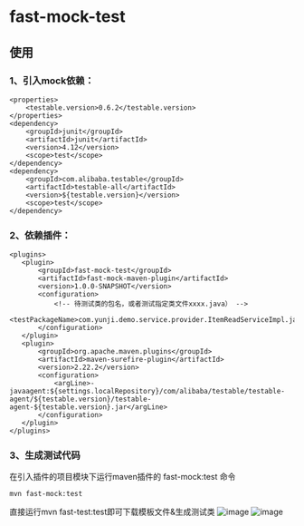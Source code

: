 # fast-mock-test
## 使用  
### 1、引入mock依赖：
```
<properties>
    <testable.version>0.6.2</testable.version>
</properties>
<dependency>
    <groupId>junit</groupId>
    <artifactId>junit</artifactId>
    <version>4.12</version>
    <scope>test</scope>
</dependency>
<dependency>
    <groupId>com.alibaba.testable</groupId>
    <artifactId>testable-all</artifactId>
    <version>${testable.version}</version>
    <scope>test</scope>
</dependency>
```
### 2、依赖插件：
 ```
<plugins>
    <plugin>
        <groupId>fast-mock-test</groupId>
        <artifactId>fast-mock-maven-plugin</artifactId>
        <version>1.0.0-SNAPSHOT</version>
        <configuration>
            <!-- 待测试类的包名，或者测试指定类文件xxxx.java） -->
            <testPackageName>com.yunji.demo.service.provider.ItemReadServiceImpl.java</testPackageName>
        </configuration>
    </plugin>
    <plugin>
        <groupId>org.apache.maven.plugins</groupId>
        <artifactId>maven-surefire-plugin</artifactId>
        <version>2.22.2</version>
        <configuration>
            <argLine>-javaagent:${settings.localRepository}/com/alibaba/testable/testable-agent/${testable.version}/testable-agent-${testable.version}.jar</argLine>
        </configuration>
    </plugin>
</plugins>
```

### 3、生成测试代码 
在引入插件的项目模块下运行maven插件的 fast-mock:test 命令
```
mvn fast-mock:test
```   

直接运行mvn fast-test:test即可下载模板文件&生成测试类 
![image](https://user-images.githubusercontent.com/20860404/116179453-f6cccc00-a749-11eb-8a7f-3a9bf5e4236b.png)
![image](https://user-images.githubusercontent.com/20860404/116179428-ea487380-a749-11eb-9c41-df22e7a9a5e5.png)



